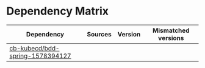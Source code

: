 # Dependency Matrix

Dependency | Sources | Version | Mismatched versions
---------- | ------- | ------- | -------------------
[cb-kubecd/bdd-spring-1578394127](https://github.com/cb-kubecd/bdd-spring-1578394127.git) |  | []() | 
